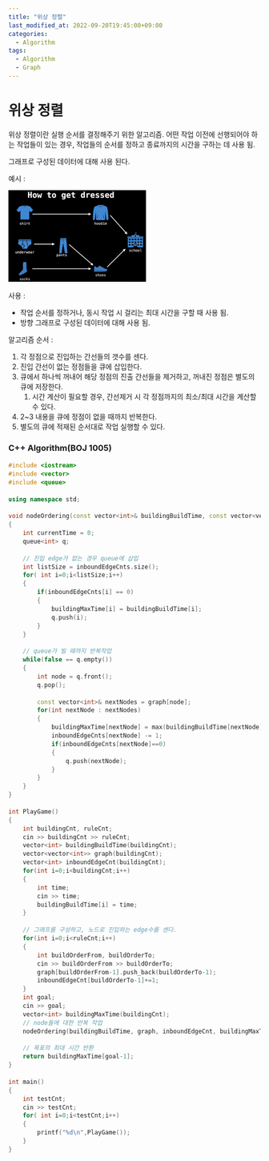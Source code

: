 ```yaml
---
title: "위상 정렬"
last_modified_at: 2022-09-20T19:45:00+09:00
categories:
  - Algorithm
tags:
  - Algorithm
  - Graph
---
```


# 위상 정렬

위상 정렬이란 실행 순서를 결정해주기 위한 알고리즘. 어떤 작업 이전에 선행되어야 하는 작업들이 있는 경우, 작업들의 순서를 정하고 종료까지의 시간을 구하는 데 사용 됨.

그래프로 구성된 데이터에 대해 사용 된다.

예시 :

![Untitled](/assets/images/Topological_sort.png)

사용 :

- 작업 순서를 정하거나, 동시 작업 시 걸리는 최대 시간을 구할 때 사용 됨.
- 방향 그래프로 구성된 데이터에 대해 사용 됨.

알고리즘 순서 :

1. 각 정점으로 진입하는 간선들의 갯수를 센다.
2. 진입 간선이 없는 정점들을 큐에 삽입한다.
3. 큐에서 하나씩 꺼내어 해당 정점의 진출 간선들을 제거하고, 꺼내진 정점은 별도의 큐에 저장한다.
    1. 시간 계산이 필요할 경우, 간선제거 시 각 정점까지의 최소/최대 시간을 계산할 수 있다.
4. 2~3 내용을 큐에 정점이 없을 때까지 반복한다.
5. 별도의 큐에 적재된 순서대로 작업 실행할 수 있다.

### C++ Algorithm(BOJ 1005)

```cpp
#include <iostream>
#include <vector>
#include <queue>

using namespace std;

void nodeOrdering(const vector<int>& buildingBuildTime, const vector<vector<int>>& graph, vector<int> inboundEdgeCnts, vector<int>& buildingMaxTime)
{
    int currentTime = 0;
    queue<int> q;

    // 진입 edge가 없는 경우 queue에 삽입
    int listSize = inboundEdgeCnts.size();
    for( int i=0;i<listSize;i++)
    {
        if(inboundEdgeCnts[i] == 0)
        {
            buildingMaxTime[i] = buildingBuildTime[i];
            q.push(i);
        }
    }

    // queue가 빌 때까지 반복작업
    while(false == q.empty())
    {
        int node = q.front();
        q.pop();

        const vector<int>& nextNodes = graph[node];
        for(int nextNode : nextNodes)
        {
            buildingMaxTime[nextNode] = max(buildingBuildTime[nextNode] + buildingMaxTime[node], buildingMaxTime[nextNode]);
            inboundEdgeCnts[nextNode] -= 1;
            if(inboundEdgeCnts[nextNode]==0)
            {
                q.push(nextNode);
            }
        }
    }
}

int PlayGame()
{
    int buildingCnt, ruleCnt;
    cin >> buildingCnt >> ruleCnt;
    vector<int> buildingBuildTime(buildingCnt);
    vector<vector<int>> graph(buildingCnt);
    vector<int> inboundEdgeCnt(buildingCnt);
    for(int i=0;i<buildingCnt;i++)
    {
        int time;
        cin >> time;
        buildingBuildTime[i] = time;
    }

    // 그래프를 구성하고, 노드로 진입하는 edge수를 센다.
    for(int i=0;i<ruleCnt;i++)
    {
        int buildOrderFrom, buildOrderTo;
        cin >> buildOrderFrom >> buildOrderTo;
        graph[buildOrderFrom-1].push_back(buildOrderTo-1);
        inboundEdgeCnt[buildOrderTo-1]+=1;
    }
    int goal;
    cin >> goal;
    vector<int> buildingMaxTime(buildingCnt);
    // node들에 대한 반복 작업
    nodeOrdering(buildingBuildTime, graph, inboundEdgeCnt, buildingMaxTime);
    
    // 목표의 최대 시간 반환
    return buildingMaxTime[goal-1];
}

int main()
{
    int testCnt;
    cin >> testCnt;
    for( int i=0;i<testCnt;i++)
    {
        printf("%d\n",PlayGame());
    }
}
```